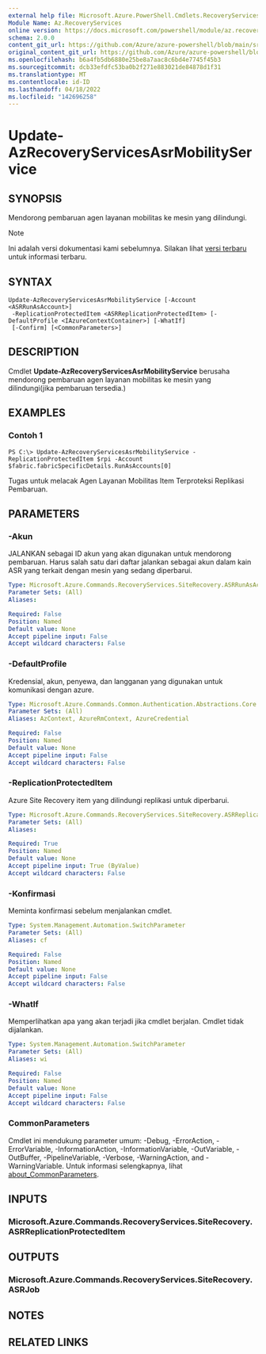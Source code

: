 ```yaml
---
external help file: Microsoft.Azure.PowerShell.Cmdlets.RecoveryServices.SiteRecovery.dll-Help.xml
Module Name: Az.RecoveryServices
online version: https://docs.microsoft.com/powershell/module/az.recoveryservices/update-azrecoveryservicesasrmobilityservice
schema: 2.0.0
content_git_url: https://github.com/Azure/azure-powershell/blob/main/src/RecoveryServices/RecoveryServices/help/Update-AzRecoveryServicesAsrMobilityService.md
original_content_git_url: https://github.com/Azure/azure-powershell/blob/main/src/RecoveryServices/RecoveryServices/help/Update-AzRecoveryServicesAsrMobilityService.md
ms.openlocfilehash: b6a4fb5db6880e25be8a7aac8c6bd4e7745f45b3
ms.sourcegitcommit: dcb33efdfc53ba0b2f271e883021de84878d1f31
ms.translationtype: MT
ms.contentlocale: id-ID
ms.lasthandoff: 04/18/2022
ms.locfileid: "142696258"
---
```

# Update-AzRecoveryServicesAsrMobilityService

## SYNOPSIS
Mendorong pembaruan agen layanan mobilitas ke mesin yang dilindungi.

> [!NOTE]
>Ini adalah versi dokumentasi kami sebelumnya. Silakan lihat [versi terbaru](/powershell/module/az.recoveryservices/update-azrecoveryservicesasrmobilityservice) untuk informasi terbaru.

## SYNTAX

```
Update-AzRecoveryServicesAsrMobilityService [-Account <ASRRunAsAccount>]
 -ReplicationProtectedItem <ASRReplicationProtectedItem> [-DefaultProfile <IAzureContextContainer>] [-WhatIf]
 [-Confirm] [<CommonParameters>]
```

## DESCRIPTION
Cmdlet **Update-AzRecoveryServicesAsrMobilityService** berusaha mendorong pembaruan agen layanan mobilitas ke mesin yang dilindungi(jika pembaruan tersedia.)

## EXAMPLES

### Contoh 1
```
PS C:\> Update-AzRecoveryServicesAsrMobilityService -ReplicationProtectedItem $rpi -Account $fabric.fabricSpecificDetails.RunAsAccounts[0]
```

Tugas untuk melacak Agen Layanan Mobilitas Item Terproteksi Replikasi Pembaruan.

## PARAMETERS

### -Akun
JALANKAN sebagai ID akun yang akan digunakan untuk mendorong pembaruan. Harus salah satu dari daftar jalankan sebagai akun dalam kain ASR yang terkait dengan mesin yang sedang diperbarui.

```yaml
Type: Microsoft.Azure.Commands.RecoveryServices.SiteRecovery.ASRRunAsAccount
Parameter Sets: (All)
Aliases:

Required: False
Position: Named
Default value: None
Accept pipeline input: False
Accept wildcard characters: False
```

### -DefaultProfile
Kredensial, akun, penyewa, dan langganan yang digunakan untuk komunikasi dengan azure.

```yaml
Type: Microsoft.Azure.Commands.Common.Authentication.Abstractions.Core.IAzureContextContainer
Parameter Sets: (All)
Aliases: AzContext, AzureRmContext, AzureCredential

Required: False
Position: Named
Default value: None
Accept pipeline input: False
Accept wildcard characters: False
```

### -ReplicationProtectedItem
Azure Site Recovery item yang dilindungi replikasi untuk diperbarui.

```yaml
Type: Microsoft.Azure.Commands.RecoveryServices.SiteRecovery.ASRReplicationProtectedItem
Parameter Sets: (All)
Aliases:

Required: True
Position: Named
Default value: None
Accept pipeline input: True (ByValue)
Accept wildcard characters: False
```

### -Konfirmasi
Meminta konfirmasi sebelum menjalankan cmdlet.

```yaml
Type: System.Management.Automation.SwitchParameter
Parameter Sets: (All)
Aliases: cf

Required: False
Position: Named
Default value: None
Accept pipeline input: False
Accept wildcard characters: False
```

### -WhatIf
Memperlihatkan apa yang akan terjadi jika cmdlet berjalan. Cmdlet tidak dijalankan.

```yaml
Type: System.Management.Automation.SwitchParameter
Parameter Sets: (All)
Aliases: wi

Required: False
Position: Named
Default value: None
Accept pipeline input: False
Accept wildcard characters: False
```

### CommonParameters
Cmdlet ini mendukung parameter umum: -Debug, -ErrorAction, -ErrorVariable, -InformationAction, -InformationVariable, -OutVariable, -OutBuffer, -PipelineVariable, -Verbose, -WarningAction, and -WarningVariable. Untuk informasi selengkapnya, lihat [about_CommonParameters](http://go.microsoft.com/fwlink/?LinkID=113216).

## INPUTS

### Microsoft.Azure.Commands.RecoveryServices.SiteRecovery.ASRReplicationProtectedItem

## OUTPUTS

### Microsoft.Azure.Commands.RecoveryServices.SiteRecovery.ASRJob

## NOTES

## RELATED LINKS

